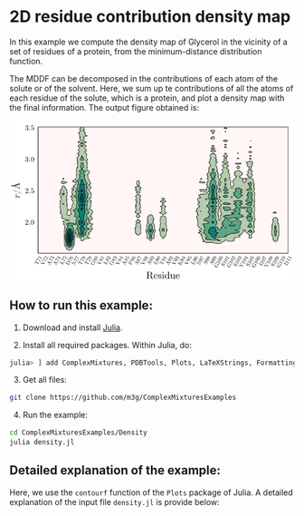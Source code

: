 # 2D residue contribution density map

In this example we compute the density map of Glycerol in the vicinity of a set of residues of a protein, from the minimum-distance distribution function. 

The MDDF can be decomposed in the contributions of each atom of the solute or of the solvent. Here, we sum up te contributions of all the atoms of each residue of the solute, which is a protein, and plot a density map with the final information. The output figure obtained is:

<center>
<img src="./density.png">
</center>

## How to run this example:

1. Download and install [Julia](https://julialang.org).

2. Install all required packages. Within Julia, do:
```julia
julia> ] add ComplexMixtures, PDBTools, Plots, LaTeXStrings, Formatting
```

3. Get all files: 
```bash
git clone https://github.com/m3g/ComplexMixturesExamples
```

4. Run the example:
```bash
cd ComplexMixturesExamples/Density
julia density.jl
```

## Detailed explanation of the example:

Here, we use the `contourf` function of the `Plots` package of Julia. A detailed explanation of the input file `density.jl` is provide below: 



